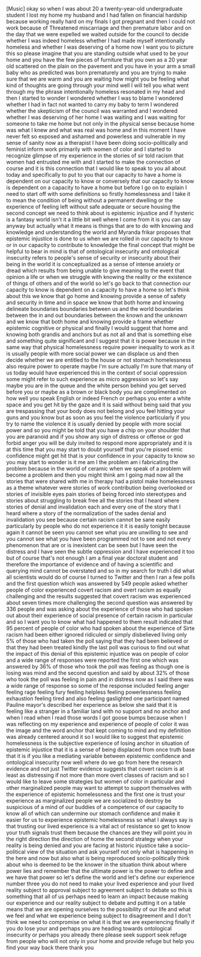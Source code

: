 
[Music]
okay so when I was about 20 a
twenty-year-old undergraduate student I
lost my home
my husband and I had fallen on financial
hardship because working really hard on
my finals I got pregnant and then I
could not work because of Threatened
miscarriage and then premature labor and
on the day that we were expelled
we waited outside for the council to
decide whether I was indeed homeless
whether I had made myself intentionally
homeless and whether I was deserving of
a home now I want you to picture this
so please imagine that you are standing
outside what used to be your home and
you have the few pieces of furniture
that you own as a 20 year old scattered
on the plain on the pavement and you
have in your arm a small baby who as
predicted was born prematurely
and you are trying to make sure that we
are warm and you are waiting how might
you be feeling what kind of thoughts are
going through your mind well I will tell
you what went through my the phrase
intentionally homeless resonated in my
head
and then I started to wonder I wondered
whether I was to blame I wondered
whether I had in fact not wanted to
carry my baby to term I wondered whether
the skepticism of the council was
warranted and I wondered whether I was
deserving
of her home I was waiting and I was
waiting for someone to take me home but
not only in the physical sense because
home was what I knew and what was real
was home and in this moment I have never
felt so exposed and ashamed and
powerless and vulnerable in my sense of
sanity now as a therapist I have been
doing socio-politically and feminist
inform work primarily with women of
color and I started to recognize glimpse
of my experience in the stories of sir
told racism that women had entrusted me
with and I started to make the
connection of course and it is this
connection that I would like to speak to
you all about today and specifically to
put to you that our capacity to have a
home is dependent on our capacity to
know or conversely that our capacity to
know is dependent on a capacity to have
a home but before I go on to explain I
need to start off with some definitions
so firstly homelessness and I take it to
mean the condition of being without a
permanent dwelling or the experience of
feeling left without safe adequate or
secure housing the second concept we
need to think about is epistemic
injustice and if hysteric is a fantasy
world isn&#39;t it a little bit well where I
come from it is you can say anyway but
actually what it means is things that
are to do with knowing and knowledge and
understanding the world and Myranda
frikar proposes that epistemic injustice
is done to us when we are rolled in our
capacity to know or in our capacity
to contribute to knowledge the final
concept that might be helpful to bear in
mind is that of ontological insecurity
and ontological insecurity refers to
people&#39;s sense of security or insecurity
about their being in the world
it is conceptualized as a sense of
intense anxiety or dread which results
from being unable to give meaning to the
event that opinion a life or when we
struggle with knowing the reality or the
existence of things of others and of the
world so let&#39;s go back to that
connection our capacity to know is
dependent on a capacity to have a home
so let&#39;s think about this we know that
go home and knowing provide a sense of
safety and security in time and in space
we know that both home and knowing
delineate boundaries boundaries between
us and the world
boundaries between the in and out
boundaries between the known and the
unknown and we know that both home and
knowing provide a frame whether
epistemic cognitive or physical and
finally I would suggest that home and
knowing both grandis and anchors but as
not all and that is something else and
something quite significant and I
suggest that it is power because in the
same way that physical homelessness
require power inequality to work as it
is usually people with more social power
we can displace us and then decide
whether we are entitled to the house or
not
stomach homelessness also require power
to operate maybe I&#39;m sure actually I&#39;m
sure that many of us today would have
experienced this in the context of
social oppression some might refer to
such experience as micro aggression so
let&#39;s say maybe you are in the queue and
the white person behind you get served
before you or maybe as a brown or black
body you are complimented on how well
you speak English or indeed French or
perhaps you enter a white space and you
get hit by the gaze and it is said
without being said that you are
trespassing that your body does not
belong and you feel hitting your guns
and you know but as soon as you feel the
violence particularly if you try to name
the violence it is usually denied by
people with more social power and so you
might be told that you have a chip on
your shoulder that you are paranoid and
if you show any sign of distress or
offense or god forbid anger you will be
duly invited to respond more
appropriately and it is at this time
that you may start to doubt yourself
that you&#39;re pissed emic confidence might
get hit that is your confidence in your
capacity to know so you may start to
wonder is it me am I the problem
am i fabricating the problem because in
the world of ceramic when we speak of a
problem will become a problem and then
you might think am I going mad
now all the stories that were shared
with me in therapy had a pistol make
homelessness as a theme whatever were
stories of work contribution being
overlooked or stories of invisible eyes
pain stories of being forced into
stereotypes and stories about struggling
to break free all the stories that I
heard where stories of denial and
invalidation each and every one of the
story that I heard where a story of the
normalization of the sades denial and
invalidation you see because certain
racism cannot be sane easily
particularly by people who do not
experience it it is easily tonight
because again it cannot be seen you
cannot see what you are unwilling to see
and you cannot see what you have been
programmed not to see and not every
phenomenon that are or is inexistent can
be seen but I have seen the distress and
I have seen the subtle oppression and I
have experienced it too but of course
that&#39;s not enough
I am a final year doctoral student and
therefore the importance of evidence and
of having a scientific and querying mind
cannot be overstated and so in my search
for truth I did what all scientists
would do of course I turned to Twitter
and then I ran a few polls and the first
question which was answered by 549
people asked whether people of color
experienced covert racism and overt
racism as equally challenging and the
results suggested that covert racism was
experienced about seven times more
challenging the second question was
answered by 336 people and was asking
about the experience of those who had
spoken out about their experience of
social presence of certain racism in
particular and so I want you to know
what had happened to them result
indicated that 95 percent of people of
color who had spoken about the
experience of Sirte racism had been
either ignored ridiculed or simply
disbelieved living only 5% of those who
had taken the poll saying that they had
been believed or that they had been
treated kindly the last poll was curious
to find out what the impact of this
denial of this epistemic injustice was
on people of color and a wide range of
responses were reported the first one
which was answered by 36% of those who
took the poll was feeling as though one
is losing was mind and the second
question and said by about 32% of those
who took the poll was feeling in pain
and in distress now as I said there was
a wide range of response so some of the
response included feeling anger feeling
rage feeling fury feeling helpless
feeling powerlessness
feeling exhaustion feeling tired and
also feeling gaslighted one participant
named Pauline mayor&#39;s described her
experience as below she said that it is
feeling like a stranger in a familiar
land with no support and no anchor and
when I read when I read those words I
got goose bumps because when I was
reflecting on my experience and
experience of people of color it was the
image and the word anchor that kept
coming to mind and my definition was
already centered around it so I would
like to suggest that epistemic
homelessness is the subjective
experience of losing anchor in situation
of epistemic injustice that it is a
sense of being displaced from once truth
base that it is if you like a mediating
variable between epistemic confidence
and ontological insecurity now well
where do we go from here the research
evidence and not just Twitter evidence
suggests that covert racism is at least
as distressing if not more than more
overt classes of racism and so I would
like to leave some strategies but women
of color in particular and other
marginalized people may want to attempt
to support themselves with the
experience of epistemic homelessness and
the first one is trust your experience
as marginalized people we are socialized
to destroy
be suspicious of a mind of our buddies
of a competence of our capacity to know
all of which can undermine our stomach
confidence and make it easier for us to
experience epistemic homelessness so
what I always say is that trusting our
lived experience is a vital act of
resistance so get to know your truth
signals trust them because the chances
are they will point you in the right
direction the direction of home the
second strategy when your reality is
being denied and you are facing at
historic injustice take a
socio-political view of the situation
and ask yourself not only what is
happening in the here and now but also
what is being reproduced
socio-politically think about who is
deemed to be the knower in the situation
think about where power lies and
remember that the ultimate power is the
power to define and we have that power
so let&#39;s define the world and let&#39;s
define our experience number three you
do not need to make your lived
experience and your lived reality
subject to approval subject to agreement
subject to debate so this is something
that all of us perhaps need to learn an
impact because making our experience and
our reality subject to debate and
putting it on a table means that we are
opening ourselves to the possibility of
our life and what we feel and what we
experience being subject to disagreement
and I don&#39;t think we need to compromise
on what it is that we are experiencing
finally if you do lose your
and perhaps you are heading towards
ontological insecurity or perhaps you
already there please seek support seek
refuge from people who will not only in
your home and provide refuge but help
you find your way back there thank you
